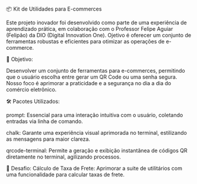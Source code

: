 📦 Kit de Utilidades para E-commerces

Este projeto inovador foi desenvolvido como parte de uma experiência de aprendizado prática, em colaboração com o Professor Felipe Aguiar (Felipão) da DIO (Digital Innovation One).
Ojetivo é oferecer um conjunto de ferramentas robustas e eficientes para otimizar as operações de e-commerce.

🎯 Objetivo:

Desenvolver um conjunto de ferramentas para e-commerces, permitindo que o usuário escolha entre gerar um QR Code ou uma senha segura.
Nosso foco é aprimorar a praticidade e a segurança no dia a dia do comércio eletrônico.

🛠️ Pacotes Utilizados:

prompt: Essencial para uma interação intuitiva com o usuário, coletando entradas via linha de comando.

chalk: Garante uma experiência visual aprimorada no terminal, estilizando as mensagens para maior clareza.

qrcode-terminal: Permite a geração e exibição instantânea de códigos QR diretamente no terminal, agilizando processos.

🚀 Desafio:
Cálculo de Taxa de Frete: Aprimorar a suite de utilitários com uma funcionalidade para calcular taxas de frete.
